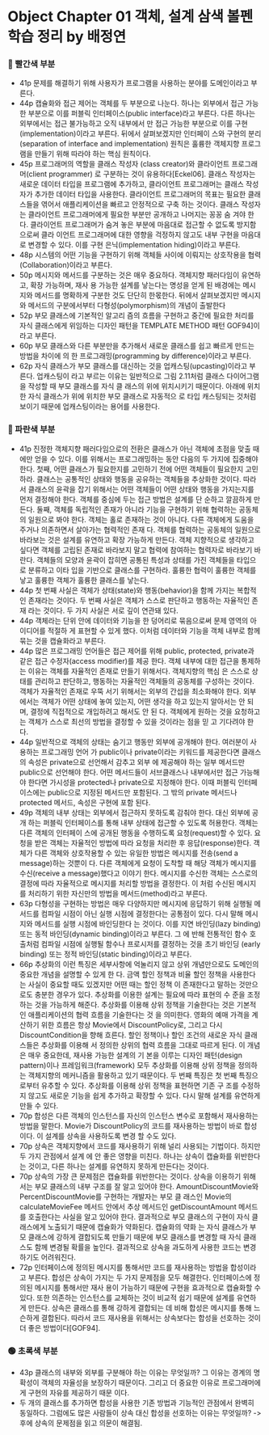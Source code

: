 # Object Chapter 01 객체, 설계 삼색 볼펜 학습 정리 by 배정연

### 🔴 빨간색 부분
* 41p 문제를 해결하기 위해 사용자가 프로그램을 사용하는 분야를 도메인이라고 부른다. 
* 44p 캡슐화와 접근 제어는 객체를 두 부분으로 나눈다. 하나는 외부에서 접근 가능한 부분으로 이를 퍼블릭 
인터페이스(public interface)라고 부른다. 다른 하나는 외부에서는 접근 불가능하고 오직 내부에서 
만 접근 가능한 부분으로 이를 구현(implementation)이라고 부른다. 뒤에서 살펴보겠지만 인터페이 
스와 구현의 분리(separation of interface and implementation) 원칙은 훌륭한 객체지향 프로그 
램을 만들기 위해 따라야 하는 핵심 원칙이다. 
* 45p 프로그래머의 역할을 클래스 작성자 (class creator)와 클라이언트 프로그래머(client programmer) 
로 구분하는 것이 유용하다[Eckel06]. 클래스 작성자는 새로운 데이터 타입을 프로그램에 추가하고, 
클라이언트 프로그래머는 클래스 작성자가 추가한 데이터 타입을 사용한다. 
클라이언트 프로그래머의 목표는 필요한 클래스들을 엮어서 애플리케이션을 빠르고 안정적으로 구축 
하는 것이다. 클래스 작성자는 클라이언트 프로그래머에게 필요한 부분만 공개하고 나머지는 꽁꽁 숨 
겨야 한다. 클라이언트 프로그래머가 숨겨 놓은 부분에 마음대로 접근할 수 없도록 방지함으로써 클라 
이언트 프로그래머에 대한 영향을 걱정하지 않고도 내부 구현을 마음대로 변경할 수 있다. 이를 구현 
은닉(implementation hiding)이라고 부른다. 
* 48p 시스템의 어떤 기능을 구현하기 위해 객체들 사이에 이뤄지는 상호작용을 협력 
(Collaboration)이라고 부른다.
* 50p 메시지와 메서드를 구분하는 것은 매우 중요하다. 객체지향 패러다임이 유연하고, 확장 가능하며, 재사 
용 가능한 설계를 낳는다는 명성을 얻게 된 배경에는 메시지와 메서드를 명확하게 구분한 것도 단단히 
한몫한다. 뒤에서 살펴보겠지만 메시지와 메서드의 구분에서부터 다형성(polymorphism)의 개념이 
출발한다 
* 52p  부모 클래스에 기본적인 알고리 
즘의 흐름을 구현하고 중간에 필요한 처리를 자식 클래스에게 위임하는 디자인 패턴을 TEMPLATE 
METHOD 패턴 GOF94]이라고 부른다. 
* 60p 부모 클래스와 다른 부분만을 추가해서 새로운 클래스를 쉽고 빠르게 만드는 방법을 차이에 의 한 프로그래밍(programming by difference)이라고 부른다. 
* 62p 자식 클래스가 부모 클래스를 대신하는 것을 업캐스팅(upcasting)이라고 부른다. 업캐스팅이 
라고 부르는 이유는 일반적으로 그림 2.11처럼 클래스 다이어그램을 작성할 때 부모 클래스를 자식 클 
래스의 위에 위치시키기 때문이다. 아래에 위치한 자식 클래스가 위에 위치한 부모 클래스로 자동적으 
로 타입 캐스팅되는 것처럼 보이기 때문에 업캐스팅이라는 용어를 사용한다. 
### 🔵 파란색 부분
* 41p 진정한 객체지향 패러다임으로의 전환은 클래스가 아닌 객체에 초점을 맞출 때에만 얻을 수 있다. 이를 
위해서는 프로그래밍하는 동안 다음의 두 가지에 집중해야 한다. 
첫째, 어떤 클래스가 필요한지를 고민하기 전에 어떤 객체들이 필요한지 고민하라. 클래스는 공통적인 
상태와 행동을 공유하는 객체들을 추상화한 것이다. 따라서 클래스의 윤곽을 잡기 위해서는 어떤 객체들이 어떤 상태와 행동을 가지는지를 먼저 결정해야 한다. 객체를 중심에 두는 접근 방법은 설계를 단 
순하고 깔끔하게 만든다. 
둘째, 객체를 독립적인 존재가 아니라 기능을 구현하기 위해 협력하는 공동체의 일원으로 봐야 한다. 
객체는 홀로 존재하는 것이 아니다. 다른 객체에게 도움을 주거나 의존하면서 살아가는 협력적인 존재 
다. 객체를 협력하는 공동체의 일원으로 바라보는 것은 설계를 유연하고 확장 가능하게 만든다. 객체 
지향적으로 생각하고 싶다면 객체를 고립된 존재로 바라보지 말고 협력에 참여하는 협력자로 바라보기 
바란다. 객체들의 모양과 윤곽이 잡히면 공통된 특성과 상태를 가진 객체들을 타입으로 분류하고 이타 
입을 기반으로 클래스를 구현하라. 훌륭한 협력이 훌륭한 객체를 낳고 훌륭한 객체가 훌륭한 클래스를 
낳는다. 
* 44p 첫 번째 사실은 객체가 상태(state)와 행동(behavior)을 함께 가지는 복합적인 존재라는 것이다. 두 번째 사실은 객체가 스스로 판단하고 행동하는 자율적인 존재 
라는 것이다. 두 가지 사실은 서로 깊이 연관돼 있다. 
* 44p 객체라는 단위 안에 데이터와 기능을 한 덩어리로 묶음으로써 문제 영역의 아이디어를 적절하 
게 표현할 수 있게 했다. 이처럼 데이터와 기능을 객체 내부로 함께 묶는 것을 캡슐화라고 부른다. 
* 44p  많은 프로그래밍 언어들은 접근 제어를 위해 public, protected, private과 같은 접근 수정자(access modifier)를 제공 
한다. 
객체 내부에 대한 접근을 통제하는 이유는 객체를 자율적인 존재로 만들기 위해서다. 객체지향의 핵심 
은 스스로 상태를 관리하고 판단하고, 행동하는 자율적인 객체들의 공동체를 구성하는 것이다. 객체가 
자율적인 존재로 우뚝 서기 위해서는 외부의 간섭을 최소화해야 한다. 외부에서는 객체가 어떤 상태에 
놓여 있는지, 어떤 생각을 하고 있는지 알아서는 안 되며, 결정에 직접적으로 개입하려고 해서도 안 된 
다. 객체에게 원하는 것을 요청하고는 객체가 스스로 최선의 방법을 결정할 수 있을 것이라는 점을 믿 
고 기다려야 한다. 
* 44p 일반적으로 객체의 상태는 숨기고 행동만 외부에 공개해야 한다. 여러분이 사용하는 프로그래밍 언어 
가 public이나 private이라는 키워드를 제공한다면 클래스의 속성은 private으로 선언해서 감추고 외부 
에 제공해야 하는 일부 메서드만 public으로 선언해야 한다. 어떤 메서드들이 서브클래스나 내부에서만 
접근 가능해야 한다면 가시성을 protected나 private으로 지정해야 한다. 이때 퍼블릭 인터페이스에는 
public으로 지정된 메서드만 포함된다. 그 밖의 private 메서드나 protected 메서드, 속성은 구현에 포함 
된다. 
* 49p 객체의 내부 상태는 외부에서 접근하지 못하도록 감춰야 한다. 대신 외부에 공개 
하는 퍼블릭 인터페이스를 통해 내부 상태에 접근할 수 있도록 허용한다. 객체는 다른 객체의 인터페이 
스에 공개된 행동을 수행하도록 요청(request)할 수 있다. 요청을 받은 객체는 자율적인 방법에 따라 
요청을 처리한 후 응답(response)한다. 
객체가 다른 객체와 상호작용할 수 있는 유일한 방법은 메시지를 전송(send a message)하는 것뿐이 
다. 다른 객체에게 요청이 도착할 때 해당 객체가 메시지를 수신(receive a message)했다고 이야기 
한다. 메시지를 수신한 객체는 스스로의 결정에 따라 자율적으로 메시지를 처리할 방법을 결정한다. 이 
처럼 수신된 메시지를 처리하기 위한 자신만의 방법을 메서드(method)라고 부른다. 
* 63p 다형성을 구현하는 방법은 매우 다양하지만 메시지에 응답하기 위해 실행될 메서드를 컴파일 시점이 
아닌 실행 시점에 결정한다는 공통점이 있다. 다시 말해 메시지와 메서드를 실행 시점에 바인딩한다 
는 것이다. 이를 지연 바인딩(lazy binding) 또는 동적 바인딩(dynamic binding)이라고 부른다. 그 
에 반해 전통적인 함수 호출처럼 컴파일 시점에 실행될 함수나 프로시저를 결정하는 것을 초기 바인딩 
(early binding) 또는 정적 바인딩(static binding)이라고 부른다.
* 66p 추상화의 
이런 특징은 세부사항에 억눌리지 않고 상위 개념만으로도 도메인의 중요한 개념을 설명할 수 있게 한 
다. 금액 할인 정책과 비율 할인 정책을 사용한다는 사실이 중요할 때도 있겠지만 어떤 때는 할인 정책 
이 존재한다고 말하는 것만으로도 충분한 경우가 있다. 추상화를 이용한 설계는 필요에 따라 표현의 수 
준을 조정하는 것을 가능하게 해준다. 
추상화를 이용해 상위 정책을 기술한다는 것은 기본적인 애플리케이션의 협력 흐름을 기술한다는 것 
을 의미한다. 영화의 예매 가격을 계산하기 위한 흐름은 항상 Movie에서 DiscountPolicy로, 그리고 다시 
DiscountCondition을 향해 흐른다. 할인 정책이나 할인 조건의 새로운 자식 클래스들은 추상화를 이용해 
서 정의한 상위의 협력 흐름을 그대로 따르게 된다. 이 개념은 매우 중요한데, 재사용 가능한 설계의 기 
본을 이루는 디자인 패턴(design pattern)이나 프레임워크(framework) 모두 추상화를 이용해 상위 
정책을 정의하는 객체지향의 메커니즘을 활용하고 있기 때문이다. 
두 번째 특징은 첫 번째 특징으로부터 유추할 수 있다. 추상화를 이용해 상위 정책을 표현하면 기존 구 
조를 수정하지 않고도 새로운 기능을 쉽게 추가하고 확장할 수 있다. 다시 말해 설계를 유연하게 만들 
수 있다. 
* 70p 합성은 다른 객체의 인스턴스를 자신의 인스턴스 변수로 포함해서 재사용하는 방법을 말한다. 
Movie가 DiscountPolicy의 코드를 재사용하는 방법이 바로 합성이다. 이 설계를 상속을 사용하도록 변경 
할 수도 있다. 
* 70p 상속은 객체지향에서 코드를 재사용하기 위해 널리 사용되는 기법이다. 하지만 두 가지 관점에서 설계 
에 안 좋은 영향을 미친다. 하나는 상속이 캡슐화를 위반한다는 것이고, 다른 하나는 설계를 유연하지 
못하게 만든다는 것이다. 
* 70p 상속의 가장 큰 문제점은 캡슐화를 위반한다는 것이다. 상속을 이용하기 위해서는 부모 클래스의 내부 
구조를 잘 알고 있어야 한다. AmountDiscountMovie와 PercentDiscountMovie를 구현하는 개발자는 부모 클 
래스인 Movie의 calculateMovieFee 메서드 안에서 추상 메서드인 getDiscountAmount 메서드를 호출한다는 
사실을 알고 있어야 한다. 
결과적으로 부모 클래스의 구현이 자식 클래스에게 노출되기 때문에 캡슐화가 약화된다. 캡슐화의 약화 
는 자식 클래스가 부모 클래스에 강하게 결합되도록 만들기 때문에 부모 클래스를 변경할 때 자식 클래 
스도 함께 변경될 확률을 높인다. 결과적으로 상속을 과도하게 사용한 코드는 변경하기도 어려워진다. 
* 72p 인터페이스에 정의된 메시지를 통해서만 코드를 재사용하는 방법을 합성이라고 
부른다. 
합성은 상속이 가지는 두 가지 문제점을 모두 해결한다. 인터페이스에 정의된 메시지를 통해서만 재사 
용이 가능하기 때문에 구현을 효과적으로 캡슐화할 수 있다. 또한 의존하는 인스턴스를 교체하는 것이 
비교적 쉽기 때문에 설계를 유연하게 만든다. 상속은 클래스를 통해 강하게 결합되는 데 비해 합성은 
메시지를 통해 느슨하게 결합된다. 따라서 코드 재사용을 위해서는 상속보다는 합성을 선호하는 것이 
더 좋은 방법이다[GOF94]. 
### 🟢 초록색 부분
*  43p 클래스의 내부와 외부를 구분해야 하는 이유는 무엇일까? 그 이유는 경계의 명확성이 객체의 
자율성을 보장하기 때문이다. 그리고 더 중요한 이유로 프로그래머에게 구현의 자유를 제공하기 때문 
이다. 
* 두 개의 클래스를 추가하면 합성을 사용한 기존 방법과 기능적인 관점에서 완벽히 동일하다. 그럼에도 
많은 사람들이 상속 대신 합성을 선호하는 이유는 무엇일까? -> 후에 상속의 문제점을 읽고 의문이 해결됨.



